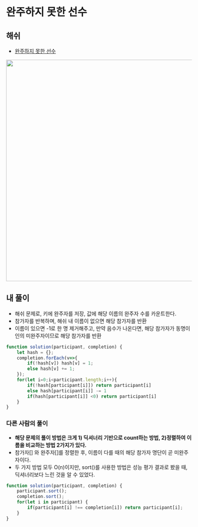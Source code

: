 
# 완주하지 못한 선수

## 해쉬
  - [완주하지 못한 선수](https://programmers.co.kr/learn/courses/30/lessons/42576)

  <img src="https://user-images.githubusercontent.com/62092665/136922019-92eeb0e2-b948-4169-be14-99b64bbcd7bb.png" width="600px">


## 내 풀이 
  - 해쉬 문제로, 키에 완주자를 저장, 값에 해당 이름의 완주자 수를 카운트한다.
  - 참가자를 반복하며, 해쉬 내 이름이 없으면 해당 참가자를 반환
  - 이름이 있으면 -1로 한 명 제거해주고, 만약 음수가 나온다면, 해당 참가자가 동명이인의 미완주자이므로 해당 참가자를 반환

```javascript
function solution(participant, completion) {
    let hash = {};
    completion.forEach(v=>{
        if(!hash[v]) hash[v] = 1;
        else hash[v] += 1;
    });
    for(let i=0;i<participant.length;i++){
        if(!hash[participant[i]]) return participant[i]
        else hash[participant[i]] -= 1
        if(hash[participant[i]] <0) return participant[i]
    }
}
```


### 다른 사람의 풀이
  - **해당 문제의 풀이 방법은 크게 1) 딕셔너리 기반으로 count하는 방법, 2)정렬하여 이름을 비교하는 방법 2가지가 있다.**
  - 참가자[] 와 완주자[]를 정렬한 후, 이름이 다를 때의 해당 참가자 명단이 곧 미완주자이다.
  - 두 가지 방법 모두 O(n)이지만, sort()를 사용한 방법은 성능 평가 결과로 봤을 때, 딕셔너리보다 느린 것을 알 수 있었다.

```javascript
function solution(participant, completion) {
    participant.sort();
    completion.sort();
    for(let i in participant) {
        if(participant[i] !== completion[i]) return participant[i];
    }
}
```

